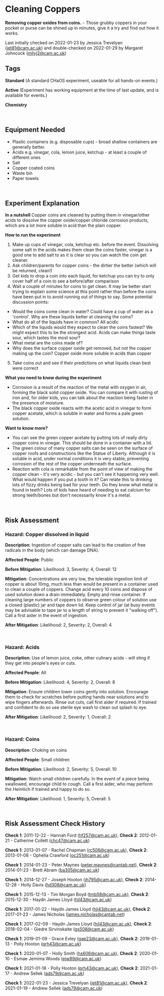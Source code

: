 # Cleaning Coppers

**Removing copper oxides from coins.** - Those grubby coppers in your pocket or purse can be shined up in minutes, give it a try and find out how it works.

Last initially checked on 2022-01-23 by Jessica Trevelyan (jet81@cam.ac.uk) and double-checked on 2022-01-29 by Margaret Johncock (mllyj2@cam.ac.uk)

## Tags
<!--- Start Tags (DO NOT REMOVE THIS COMMENT) --->

**Standard** (A standard CHaOS experiment, useable for all hands-on events.)

**Active** (Experiment has working equipment at the time of last update, and is available for events.)

**Chemistry**
<!--- End Tags (DO NOT REMOVE THIS COMMENT) --->

<br/>

## Equipment Needed 
- Plastic containers (e.g. disposable cups) - broad shallow containers are generally better.
- Acids e.g. vinegar, cola, lemon juice, ketchup - at least a couple of different ones
- Salt
- Copper coated coins
- Waste bin
- Paper towels

<br/>

## Experiment Explanation 

**In a nutshell**
Copper coins are cleaned by putting them in vinegar/other acids to dissolve the copper oxide/copper chloride corrosion products, which are a lot more soluble in acid than the plain copper.

**How to run the experiment**
1) Make up cups of vinegar, cola, ketchup etc. before the event. Dissolving some salt in the acids makes them clean the coins faster, vinegar is a good one to add salt to as it is clear so you can watch the coin get cleaner.
2) Ask children/parents for copper coins - the dirtier the better (which will be returned, clean!)
3) Get kids to drop a coin into each liquid, for ketchup you can try to only cover half of a coin to see a before/after comparison
4) Wait a couple of minutes for coins to get clean. It may be better start trying to explain some science at this point rather than before the coins have been put in to avoid running out of things to say.
Some potential discussion points:
- Would the coins come clean in water? Could have a cup of water as a 'control'. Why are these liquids better at cleaning the coins?
- What do all of the liquids have in common? All acidic
- Which of the liquids would they expect to clean the coins fastest? We might expect this to be the strongest acid. Acids can make things taste sour, which tastes the most sour?
- What metal are the coins made of? 
- Why does the surface copper oxide get removed, but not the copper making up the coin? Copper oxide more soluble in acids than copper
5) Take coins out and see if their predictions on what liquids clean best were correct

**What you need to know during the experiment**
- Corrosion is a result of the reaction of the metal with oxygen in air, forming the black solid copper oxide. You can compare it with rusting of iron and, for older kids, you can talk about the reaction being faster in the presence of moisture.
- The black copper oxide reacts with the acetic acid in vinegar to form copper acetate, which is soluble in water and forms a pale green solution.

**Want to know more?**
- You can see the green copper acetate by putting lots of really dirty copper coins in vinegar. This should be done in a container with a lid.
- The green colour of many copper salts can be seen on the surface of copper roofs and constructions like the Statue of Liberty. Although it is soluble in acid, under normal conditions it is very stable, preventing corrosion of the rest of the copper underneath the surface.
- Reaction with cola is remarkable from the point of view of making the copper clean - it's very acidic - but you can't see it happening very well. What would happen if you put a tooth in it? Can relate this to drinking lots of fizzy drinks being bad for your teeth. Do they know what metal is found in teeth? Lots of kids have heard of needing to eat calcium for strong teeth/bones but don't necessarily know it's a metal.

<br/>

## Risk Assessment

### **Hazard**: Copper dissolved in liquid

**Description**: Ingestion of copper salts can lead to the creation of free radicals in the body (which can damage DNA).

**Affected People**: Public

**Before Mitigation**: Likelihood: 3, Severity: 4, Overall: 12

**Mitigation**: Concentrations are very low, the tolerable ingestion limit of copper is about 10mg, much less than would be present in a container used to clean a couple of coppers.
Change acid every 10 coins and dispose of used solution down a drain immediately. Empty and rinse container.
If cleaning large numbers of coppers to observe green colour of solution use a closed (plastic) jar and tape down lid. Keep control of jar (at busy events may be advisable to tape jar to a length of string to prevent it "walking off").
Call a first aider in the event of ingestion.

**After Mitigation**: Likelihood: 2, Severity: 2, Overall: 4

<br/>

### **Hazard**: Acids

**Description**: Use of lemon juice, coke, other culinary acids - will sting if they get into people's eyes or cuts.

**Affected People**: All

**Before Mitigation**: Likelihood: 4, Severity: 2, Overall: 8

**Mitigation**: Ensure children lower coins gently into solution. Encourage them to check for scratches before putting hands near solutions and to wipe fingers afterwards.
Rinse out cuts, call first aider if required. If trained and confident to do so use sterile eye wash to clean out splash to eye.

**After Mitigation**: Likelihood: 2, Severity: 1, Overall: 2

<br/>

### **Hazard**: Coins

**Description**: Choking on coins

**Affected People**: Small children

**Before Mitigation**: Likelihood: 2, Severity: 5, Overall: 10

**Mitigation**: Watch small children carefully. In the event of a piece being swallowed, encourage child to cough. Call a first aider, who may perform the Heimlich if trained and happy to do so.

**After Mitigation**: Likelihood: 1, Severity: 5, Overall: 5

<br/>

## Risk Assessment Check History 

**Check 1**: 2011-12-22 - Hannah Ford (hf257@cam.ac.uk), **Check 2**: 2012-01-21 - Catherine Collett (chc47@cam.ac.uk)

**Check 1**: 2013-01-07 - Rachel Chapman (rc506@cam.ac.uk), **Check 2**: 2013-01-08 - Ophelia Crawford (oc251@cam.ac.uk)

**Check 1**: 2014-01-23 - Peter Maynes (peter.maynes@cantab.net), **Check 2**: 2014-01-23 - Brett Abram (ba305@cam.ac.uk)

**Check 1**: 2014-12-27 - Joseph Hooton (jh795@cam.ac.uk), **Check 2**: 2014-12-28 - Holly Davis (hd308@cam.ac.uk)

**Check 1**: 2015-12-13 - Tim Morgan Boyd (tmb58@cam.ac.uk), **Check 2**: 2015-12-30 - Haydn James Lloyd (hjl43@cam.ac.uk)

**Check 1**: 2017-01-22 - Haydn James Lloyd (hjl43@cam.ac.uk), **Check 2**: 2017-01-23 - James Nicholas (james.nicholas@cantab.net)

**Check 1**: 2017-02-09 - Haydn James Lloyd (hjl43@cam.ac.uk), **Check 2**: 2018-02-04 - Giedre Sirvinskaite (gs508@cam.ac.uk)

**Check 1**: 2019-01-09 - Grace Exley (gae23@cam.ac.uk), **Check 2**: 2019-01-13 - Polly Hooton (prh43@cam.ac.uk)

**Check 1**: 2020-01-07 - Holly Smith (hs606@cam.ac.uk), **Check 2**: 2020-01-10 - Esmae Jemima Woods (ejw89@cam.ac.uk)

**Check 1**: 2021-01-18 - Polly Hooton (prh43@cam.ac.uk), **Check 2**: 2021-01-17 - Andrew Sellek (ads79@cam.ac.uk)

**Check 1**: 2022-01-23 - Jessica Trevelyan (jet81@cam.ac.uk), **Check 2**: 2021-01-19 - Andrew Sellek (ads79@cam.ac.uk)